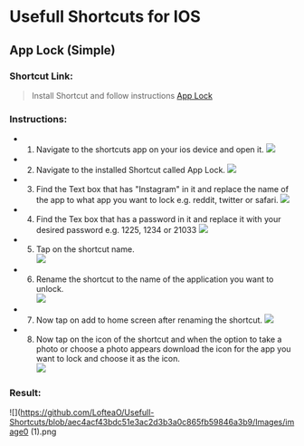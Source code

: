 # Usefull Shortcuts for IOS

## App Lock (Simple)
### Shortcut Link:
>Install Shortcut and follow instructions
[App Lock](https://www.icloud.com/shortcuts/956bc6b7df034b868118b70dfebb8418)

### Instructions:
 - 1. Navigate to the shortcuts app on your ios device and open it.
   ![](https://github.com/LofteaO/Usefull-Shortcuts/blob/aec4acf43bdc51e3ac2d3b3a0c865fb59846a3b9/Images/image0.png)

- 2. Navigate to the installed Shortcut called App Lock.
   ![](https://github.com/LofteaO/Usefull-Shortcuts/blob/aec4acf43bdc51e3ac2d3b3a0c865fb59846a3b9/Images/image1.png)

- 3. Find the Text box that has "Instagram" in it and replace the name of the app to what app you want to lock e.g. reddit, twitter or safari.
   ![](https://github.com/LofteaO/Usefull-Shortcuts/blob/aec4acf43bdc51e3ac2d3b3a0c865fb59846a3b9/Images/IMG_6838.PNG)

- 4. Find the Tex box that has a password in it and replace it with your desired password e.g. 1225, 1234 or 21033
   ![](https://github.com/LofteaO/Usefull-Shortcuts/blob/aec4acf43bdc51e3ac2d3b3a0c865fb59846a3b9/Images/IMG_6839.PNG)

-  5. Tap on the shortcut name.    
   ![](https://github.com/LofteaO/Usefull-Shortcuts/blob/aec4acf43bdc51e3ac2d3b3a0c865fb59846a3b9/Images/IMG_6840.PNG)

- 6. Rename the shortcut to the name of the application you want to unlock.   
  ![](https://github.com/LofteaO/Usefull-Shortcuts/blob/aec4acf43bdc51e3ac2d3b3a0c865fb59846a3b9/Images/IMG_6843.PNG)

- 7. Now tap on add to home screen after renaming the shortcut.
  ![](https://github.com/LofteaO/Usefull-Shortcuts/blob/aec4acf43bdc51e3ac2d3b3a0c865fb59846a3b9/Images/IMG_6840.PNG)

- 8. Now tap on the icon of the shortcut and when the option to take a photo or choose a photo appears download the icon for the app you want to lock and choose it as the icon.     
  ![](https://github.com/LofteaO/Usefull-Shortcuts/blob/aec4acf43bdc51e3ac2d3b3a0c865fb59846a3b9/Images/IMG_6842.PNG)

### Result:
  ![](https://github.com/LofteaO/Usefull-Shortcuts/blob/aec4acf43bdc51e3ac2d3b3a0c865fb59846a3b9/Images/image0 (1).png
